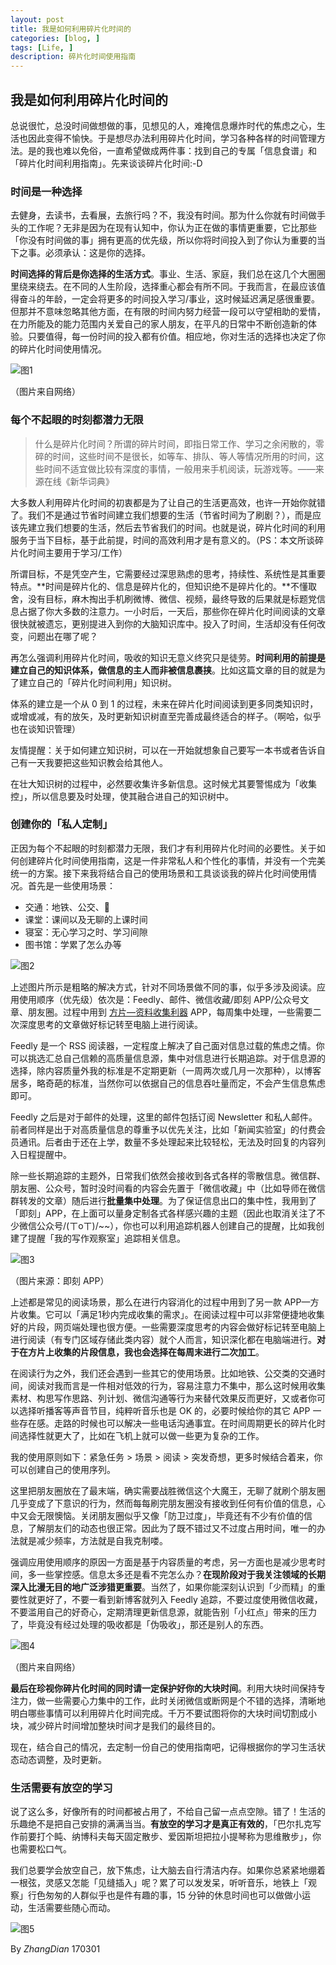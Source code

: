 ```yaml
---
layout: post
title: 我是如何利用碎片化时间的
categories: [blog, ]
tags: [Life, ]
description: 碎片化时间使用指南
---
```


## 我是如何利用碎片化时间的

总说很忙，总没时间做想做的事，见想见的人，难掩信息爆炸时代的焦虑之心，生活也因此变得不愉快。于是想尽办法利用碎片化时间，学习各种各样的时间管理方法。是的我也难以免俗，一直希望做成两件事：找到自己的专属「信息食谱」和「碎片化时间利用指南」。先来谈谈碎片化时间:-D

### 时间是一种选择

去健身，去读书，去看展，去旅行吗？不，我没有时间。那为什么你就有时间做手头的工作呢？无非是因为在现有认知中，你认为正在做的事情更重要，它比那些「你没有时间做的事」拥有更高的优先级，所以你将时间投入到了你认为重要的当下之事。必须承认：这是你的选择。

**时间选择的背后是你选择的生活方式**。事业、生活、家庭，我们总在这几个大圈圈里绕来绕去。在不同的人生阶段，选择重心都会有所不同。于我而言，在最应该值得奋斗的年龄，一定会将更多的时间投入学习/事业，这时候延迟满足感很重要。但那并不意味忽略其他方面，在有限的时间内努力经营一段可以守望相助的爱情，在力所能及的能力范围内关爱自己的家人朋友，在平凡的日常中不断创造新的体验。只要值得，每一份时间的投入都有价值。相应地，你对生活的选择也决定了你的碎片化时间使用情况。

![图1](https://ww2.sinaimg.cn/large/006tNc79ly1fd71peumcaj30b40b4ab5.jpg)

（图片来自网络）

### 每个不起眼的时刻都潜力无限

> 什么是碎片化时间？所谓的碎片时间，即指日常工作、学习之余闲散的，零碎的时间，这些时间不是很长，如等车、排队、等人等情况所用的时间，这些时间不适宜做比较有深度的事情，一般用来手机阅读，玩游戏等。——来源在线《新华词典》

大多数人利用碎片化时间的初衷都是为了让自己的生活更高效，也许一开始你就错了。我们不是通过节省时间建立我们想要的生活（节省时间为了刷剧？），而是应该先建立我们想要的生活，然后去节省我们的时间。也就是说，碎片化时间的利用服务于当下目标，基于此前提，时间的高效利用才是有意义的。（PS：本文所谈碎片化时间主要用于学习/工作）

所谓目标，不是凭空产生，它需要经过深思熟虑的思考，持续性、系统性是其重要特点。**时间是碎片化的、信息是碎片化的，但知识绝不是碎片化的。**不懂取舍，没有目标，麻木掏出手机刷微博、微信、视频，最终导致的后果就是标题党信息占据了你大多数的注意力。一小时后，一天后，那些你在碎片化时间阅读的文章很快就被遗忘，更别提进入到你的大脑知识库中。投入了时间，生活却没有任何改变，问题出在哪了呢？

再怎么强调利用碎片化时间，吸收的知识无意义终究只是徒劳。**时间利用的前提是建立自己的知识体系，做信息的主人而非被信息裹挟**。比如这篇文章的目的就是为了建立自己的「碎片化时间利用」知识树。

体系的建立是一个从 0 到 1 的过程，未来在碎片化时间阅读到更多同类知识时，或增或减，有的放矢，及时更新知识树直至完善成最终适合的样子。（啊哈，似乎也在谈知识管理）

友情提醒：关于如何建立知识树，可以在一开始就想象自己要写一本书或者告诉自己有一天我要把这些知识教会给其他人。

在壮大知识树的过程中，必然要收集许多新信息。这时候尤其要警惕成为「收集控」，所以信息要及时处理，使其融合进自己的知识树中。

### 创建你的「私人定制」

正因为每个不起眼的时刻都潜力无限，我们才有利用碎片化时间的必要性。关于如何创建碎片化时间使用指南，这是一件非常私人和个性化的事情，并没有一个完美统一的方案。接下来我将结合自己的使用场景和工具谈谈我的碎片化时间使用情况。首先是一些使用场景：

- 交通：地铁、公交、🚶
- 课堂：课间以及无聊的上课时间
- 寝室：无心学习之时、学习间隙
- 图书馆：学累了怎么办等

![图2](https://ww1.sinaimg.cn/large/006tNc79ly1fd7ddjbrwlj311u0dd763.jpg)

上述图片所示是粗略的解决方式，针对不同场景做不同的事，似乎多涉及阅读。应用使用顺序（优先级）依次是：Feedly、邮件、微信收藏/即刻 APP/公众号文章、朋友圈。过程中用到 [方片—资料收集利器](http://funp.in/about) APP，每周集中处理，一些需要二次深度思考的文章做好标记转至电脑上进行阅读。

Feedly 是一个 RSS 阅读器，一定程度上解决了自己面对信息过载的焦虑之情。你可以挑选汇总自己信赖的高质量信息源，集中对信息进行长期追踪。对于信息源的选择，除内容质量外我的标准是不定期更新（一周两次或几月一次那种），以博客居多，略奇葩的标准，当然你可以依据自己的信息吞吐量而定，不会产生信息焦虑即可。

Feedly 之后是对于邮件的处理，这里的邮件包括订阅 Newsletter 和私人邮件。前者同样是出于对高质量信息的尊重予以优先关注，比如「新闻实验室」的付费会员通讯。后者由于还在上学，数量不多处理起来比较轻松，无法及时回复的内容列入日程提醒中。

除一些长期追踪的主题外，日常我们依然会接收到各式各样的零散信息。微信群、朋友圈、公众号，暂时没时间看的内容会先置于「微信收藏」中（比如导师在微信群转发的文章）随后进行**批量集中处理**。为了保证信息出口的集中性，我用到了「即刻」APP，在上面可以量身定制各式各样感兴趣的主题（因此也取消关注了不少微信公众号/(ㄒoㄒ)/~~），你也可以利用追踪机器人创建自己的提醒，比如我创建了提醒「我的写作观察室」追踪相关信息。

![图3](https://ww3.sinaimg.cn/large/006tNc79ly1fd7br5k5udj30al0bg0tx.jpg)

（图片来源：即刻 APP）

上述都是常见的阅读场景，那么在进行内容消化的过程中用到了另一款 APP—方片收集。它可以「满足1秒内完成收集的需求」。在阅读过程中可以非常便捷地收集好的片段，网页端处理也很方便。一些需要深度思考的内容会做好标记转至电脑上进行阅读（有专门区域存储此类内容）就个人而言，知识深化都在电脑端进行。**对于在方片上收集的片段信息，我也会选择在每周末进行二次加工**。

在阅读行为之外，我们还会遇到一些其它的使用场景。比如地铁、公交类的交通时间，阅读对我而言是一件相对低效的行为，容易注意力不集中，那么这时候用收集素材、构思写作思路、列计划、微信沟通等行为来替代效果反而更好，又或者你可以选择听播客等声音节目，纯粹听音乐也是 OK 的，必要时候给你的其它 APP 一些存在感。走路的时候也可以解决一些电话沟通事宜。在时间周期更长的碎片化时间选择性就更大了，比如在飞机上就可以做一些更为复杂的工作。

我的使用原则如下：紧急任务 > 场景 > 阅读 > 突发奇想，更多时候结合着来，你可以创建自己的使用序列。

这里把朋友圈放在了最末端，确实需要战胜微信这个大魔王，无聊了就刷个朋友圈几乎变成了下意识的行为，然而每每刷完朋友圈没有接收到任何有价值的信息，心中又会无限懊恼。关闭朋友圈似乎又像「防卫过度」，毕竟还有不少有价值的信息，了解朋友们的动态也很正常。因此为了既不错过又不过度占用时间，唯一的办法就是减少频率，方法就是自我克制喽。

强调应用使用顺序的原因一方面是基于内容质量的考虑，另一方面也是减少思考时间，多一些掌控感。信息太多还是看不完怎么办？**在现阶段对于我关注领域的长期深入比漫无目的地广泛涉猎更重要**。当然了，如果你能深刻认识到「少而精」的重要性就更好了，不要一看到新博客就列入 Feedly 追踪，不要过度使用微信收藏，不要滥用自己的好奇心，定期清理更新信息源，就能告别「小红点」带来的压力了，毕竟没有经过处理的吸收都是「伪吸收」，那还是别人的东西。

![图4](https://ww4.sinaimg.cn/large/006tNc79ly1fd7bmhepzdj30l40m8q43.jpg)

（图片来自网络）

**最后在珍视你碎片化时间的同时请一定保护好你的大块时间**。利用大块时间保持专注力，做一些需要心力集中的工作，此时关闭微信或断网是个不错的选择，清晰地明白哪些事情可以利用碎片化时间完成。千万不要试图将你的大块时间切割成小块，减少碎片时间增加整块时间才是我们的最终目的。

现在，结合自己的情况，去定制一份自己的使用指南吧，记得根据你的学习生活状态动态调整，及时更新。

### 生活需要有放空的学习

说了这么多，好像所有的时间都被占用了，不给自己留一点点空隙。错了！生活的乐趣绝不是把自己安排的满满当当。**有放空的学习才是真正有效的**，「巴尔扎克写作前要打个盹、纳博科夫每天固定散步、爱因斯坦把拉小提琴称为思维散步」，你也需要松口气。

我们总要学会放空自己，放下焦虑，让大脑去自行清洁内存。如果你总紧紧地绷着一根弦，灵感又怎能「见缝插入」呢？累了可以发发呆，听听音乐，地铁上「观察」行色匆匆的人群似乎也是件有趣的事，15 分钟的休息时间也可以做做小运动，生活需要些随心而动。

![图5](https://ww3.sinaimg.cn/large/006tNc79ly1fd47i94npkj30jm0jm40m.jpg)

By *ZhangDian* 170301